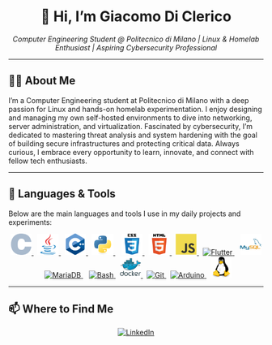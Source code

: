 <h1 align="center">👋 Hi, I’m Giacomo Di Clerico</h1>

<p align="center">
  <em>Computer Engineering Student @ Politecnico di Milano | Linux &amp; Homelab Enthusiast | Aspiring Cybersecurity Professional</em>
</p>

---

## 🧑‍💻 About Me

I’m a Computer Engineering student at Politecnico di Milano with a deep passion for Linux and hands-on homelab experimentation. I enjoy designing and managing my own self-hosted environments to dive into networking, server administration, and virtualization. Fascinated by cybersecurity, I’m dedicated to mastering threat analysis and system hardening with the goal of building secure infrastructures and protecting critical data. Always curious, I embrace every opportunity to learn, innovate, and connect with fellow tech enthusiasts.

---

## 🚀 Languages &amp; Tools

Below are the main languages and tools I use in my daily projects and experiments:

<p align="center">
  <!-- Programming Languages -->
  <a href="https://en.wikipedia.org/wiki/C_(programming_language)" target="_blank">
    <img src="https://raw.githubusercontent.com/devicons/devicon/master/icons/c/c-original.svg" alt="C" width="42" height="42" />
  </a>
  &nbsp;
  <a href="https://www.java.com/" target="_blank">
    <img src="https://raw.githubusercontent.com/devicons/devicon/master/icons/java/java-original.svg" alt="Java" width="42" height="42" />
  </a>
  &nbsp;
  <a href="https://isocpp.org/" target="_blank">
    <img src="https://raw.githubusercontent.com/devicons/devicon/master/icons/cplusplus/cplusplus-original.svg" alt="C++" width="42" height="42" />
  </a>
  &nbsp;
  <a href="https://www.python.org/" target="_blank">
    <img src="https://raw.githubusercontent.com/devicons/devicon/master/icons/python/python-original.svg" alt="Python" width="42" height="42" />
  </a>
  &nbsp;&nbsp;
  <!-- Web & UI -->
  <a href="https://developer.mozilla.org/en-US/docs/Web/CSS" target="_blank">
    <img src="https://raw.githubusercontent.com/devicons/devicon/master/icons/css3/css3-original-wordmark.svg" alt="CSS3" width="42" height="42" />
  </a>
  &nbsp;
  <a href="https://developer.mozilla.org/en-US/docs/Web/HTML" target="_blank">
    <img src="https://raw.githubusercontent.com/devicons/devicon/master/icons/html5/html5-original-wordmark.svg" alt="HTML5" width="42" height="42" />
  </a>
  &nbsp;
  <a href="https://developer.mozilla.org/en-US/docs/Web/JavaScript" target="_blank">
    <img src="https://raw.githubusercontent.com/devicons/devicon/master/icons/javascript/javascript-original.svg" alt="JavaScript" width="42" height="42" />
  </a>
  &nbsp;
  <a href="https://flutter.dev/" target="_blank">
    <img src="https://www.vectorlogo.zone/logos/flutterio/flutterio-icon.svg" alt="Flutter" width="42" height="42" />
  </a>
  &nbsp;&nbsp;
  <!-- Databases -->
  <a href="https://www.mysql.com/" target="_blank">
    <img src="https://raw.githubusercontent.com/devicons/devicon/master/icons/mysql/mysql-original-wordmark.svg" alt="MySQL" width="42" height="42" />
  </a>
  &nbsp;
  <a href="https://mariadb.org/" target="_blank">
    <img src="https://www.vectorlogo.zone/logos/mariadb/mariadb-icon.svg" alt="MariaDB" width="42" height="42" />
  </a>
  &nbsp;&nbsp;
  <!-- Scripting & DevOps -->
  <a href="https://www.gnu.org/software/bash/" target="_blank">
    <img src="https://www.vectorlogo.zone/logos/gnu_bash/gnu_bash-icon.svg" alt="Bash" width="42" height="42" />
  </a>
  &nbsp;
  <a href="https://www.docker.com/" target="_blank">
    <img src="https://raw.githubusercontent.com/devicons/devicon/master/icons/docker/docker-original-wordmark.svg" alt="Docker" width="42" height="42" />
  </a>
  &nbsp;
  <a href="https://git-scm.com/" target="_blank">
    <img src="https://www.vectorlogo.zone/logos/git-scm/git-scm-icon.svg" alt="Git" width="42" height="42" />
  </a>
  &nbsp;
  <a href="https://www.arduino.cc/" target="_blank">
    <img src="https://cdn.worldvectorlogo.com/logos/arduino-1.svg" alt="Arduino" width="42" height="42" />
  </a>
  &nbsp;
  <a href="https://www.linux.org/" target="_blank">
    <img src="https://raw.githubusercontent.com/devicons/devicon/master/icons/linux/linux-original.svg" alt="Linux" width="42" height="42" />
  </a>
</p>

---

## 📫 Where to Find Me

<p align="center">
  <a href="https://www.linkedin.com/in/giacomodiclerico" target="_blank">
    <img src="https://img.shields.io/badge/LinkedIn-Connect?style=for-the-badge&logo=linkedin&logoColor=white&color=%230A77B6" alt="LinkedIn" />
  </a>
</p>
